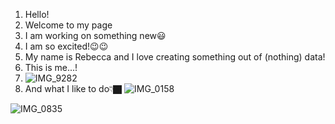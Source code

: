 1. Hello!
2. Welcome to my page
3. I am working on something new😃
4.  I am so excited!😉😉
6. My name is Rebecca and I love creating something out of (nothing) data!
7. This is me...!
8. ![IMG_9282](https://user-images.githubusercontent.com/79341728/138969481-6ef85169-9254-479e-8849-11dd39d90239.jpeg)
9. And what I like to do👇🏿
![IMG_0158](https://user-images.githubusercontent.com/79341728/138968977-2999bebf-acf7-44b7-b731-f1781a426fda.jpeg)


![IMG_0835](https://user-images.githubusercontent.com/79341728/138969370-d4341065-3d63-4db5-be2c-52f423b9d657.jpeg)

